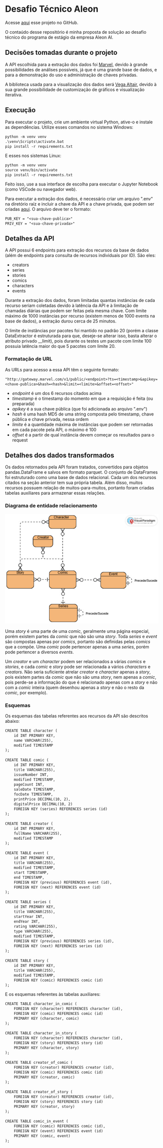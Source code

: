 # Desafio Técnico Aleon

Acesse [aqui](https://github.com/eduardafneumann/desafio-tecnico-aleon) esse projeto no GitHub.

O contaúdo desse repositório é minha proposta de solução ao desafio técnico do programa de estágio da empresa Aleon AI.

## Decisões tomadas durante o projeto

A API escolhida para a extração dos dados foi [Marvel](https://developer.marvel.com), devido à grande possibilidades de análises possíveis, já que é uma grande base de dados, e para a demonstração do uso e administração de chaves privadas.

A biblioteca usada para a visualização dos dados será [Vega Altair](https://altair-viz.github.io), devido à sua grande possíbilidade de customização de gráficos e visualização iterativa.

## Execução

Para executar o projeto, crie um ambiente virtual Python, ative-o e instale as dependências. Utilize esses comandos no sistema Windows:

```
python -m venv venv
.\venv\Scripts\activate.bat
pip install -r requirements.txt
```

E esses nos sistemas Linux:

```
python -m venv venv
source venv/bin/activate
pip install -r requirements.txt
```

Feito isso, use a sua interface de escolha para executar o Jupyter Notebook (como VSCode ou navegador web). 

Para executar a extração dos dados, é necessário criar um arquivo ".env" na diretório raíz e incluir a chave da API e a chave privada, que podem ser criadas [aqui](https://developer.marvel.com/). O arquivo deve ter o formato:

```
PUB_KEY = "<sua-chave-publica>"
PRIV_KEY = "<sua-chave-privada>"
```

## Detalhes da API

A API possui 6 endpoints para extração dos recursos da base de dados (além de endpoints para consulta de recursos individuais por ID). São eles:

* creators
* series
* stories
* comics
* characters
* events

Durante a extração dos dados, foram limitadas quantas instâncias de cada recurso seriam coletadas devido à latência da API e à limitação de chamadas diárias que podem ser feitas pela mesma chave. Com limite máximo de 1000 instâncias por recurso (existem menos de 1000 events na base de dados), a extração durou cerca de 25 minutos. 

O limite de instâncias por pacotes foi mantido no padrão 20 (porém a classe DataExtractor é estruturada para que, deseje-se alterar isso, basta alterar o atributo privado __limit), pois durante os testes um pacote com limite 100 possuia latência maior do que 5 pacotes com limite 20.

### Formatação de URL

As URLs para acesso a essa API têm o seguinte formato:

```
"http://gateway.marvel.com/v1/public/<endpoint>?ts=<timestamp>&apikey=<chave-publica>&hash=<hash>&limit=<limite>&offset=<offset>"
```

* _endpoint_ é um dos 6 recursos citados acima
* _timestamp_ é o timestamp do momento em que a requisição é feita (ou preparada)
* _apikey_ é a sua chave pública (que foi adicionada ao arquivo ".env")
* _hash_ é uma hash MD5 de uma string composta pelo timestamp, chave pública e chave privada, nessa ordem
* _limite_ é a quantidade máxima de instâncias que podem ser retornadas em cada pacote pela API, o máximo é 100
* _offset_ é a partir de qual instância devem começar os resultados para o request

## Detalhes dos dados transformados

Os dados retornados pela API foram tratados, convertidos para objetos pandas.DataFrame e salvos em formato parquet. O conjunto de DataFrames foi estruturado como uma base de dados relacional. Cada um dos recursos citados na seção anterior tem sua própria tabela. Além disso, muitos recursos possuem relação de muitos-para-muitos, portanto foram criadas tabelas auxiliares para armazenar essas relações. 

### Diagrama de entidade relacionamento

![Entity-relationship diagram](./diagrams/erd.jpg)

Uma _story_ é uma parte de uma _comic_, geralmente uma página especial, porém existem partes da _comic_ que não são uma _story_. Toda _series_ e _event_ são compostas apenas por _comics_, portanto são definidas pelas _comics_ que a compõe. Uma _comic_ pode pertencer apenas a uma _series_, porém pode pertencer a diversos _events_.

Um _creator_ e um _character_ podem ser relacionados a várias _comics_ e _stories_, e cada _comic_ e _story_ pode ser relacionada a vários _characters_ e _creators_. Não seria suficiente atrelar _creator_ e _character_ apenas a _story_, pois existem partes da _comic_ que não são uma _story_, nem apenas a _comic_, pois perde-se a informação do que é relacionado apenas com a _story_ e não com a _comic_ inteira (quem desenhou apenas a _story_ e não o resto da _comic_, por exemplo).

### Esquemas

Os esquemas das tabelas referentes aos recursos da API são descritos abaixo:

```
CREATE TABLE character (
    id INT PRIMARY KEY,
    name VARCHAR(255),
    modified TIMESTAMP
);

CREATE TABLE comic (
    id INT PRIMARY KEY,
    title VARCHAR(255),
    issueNumber INT,
    modified TIMESTAMP,
    pageCount INT,
    saleDate TIMESTAMP,
    focDate TIMESTAMP,
    printPrice DECIMAL(10, 2),
    digitalPrice DECIMAL(10, 2)
    FOREIGN KEY (series) REFERENCES series (id)
);

CREATE TABLE creator (
    id INT PRIMARY KEY,
    fullName VARCHAR(255),
    modified TIMESTAMP
);

CREATE TABLE event (
    id INT PRIMARY KEY,
    title VARCHAR(255),
    modified TIMESTAMP,
    start TIMESTAMP,
    end TIMESTAMP,
    FOREIGN KEY (previous) REFERENCES event (id),
    FOREIGN KEY (next) REFERENCES event (id)
);

CREATE TABLE series (
    id INT PRIMARY KEY,
    title VARCHAR(255),
    startYear INT,
    endYear INT,
    rating VARCHAR(255),
    type VARCHAR(255),
    modified TIMESTAMP,
    FOREIGN KEY (previous) REFERENCES series (id),
    FOREIGN KEY (next) REFERENCES series (id)
);

CREATE TABLE story (
    id INT PRIMARY KEY,
    title VARCHAR(255),
    modified TIMESTAMP,
    FOREIGN KEY (comic) REFERENCES comic (id)
);
```

E os esquemas referentes às tabelas auxiliares:

```
CREATE TABLE character_in_comic (
    FOREIGN KEY (character) REFERENCES character (id),
    FOREIGN KEY (comic) REFERENCES comic (id)
    PRIMARY KEY (character, comic)
);

CREATE TABLE character_in_story (
    FOREIGN KEY (character) REFERENCES character (id),
    FOREIGN KEY (story) REFERENCES story (id)
    PRIMARY KEY (character, story)
);

CREATE TABLE creator_of_comic (
    FOREIGN KEY (creator) REFERENCES creator (id),
    FOREIGN KEY (comic) REFERENCES comic (id)
    PRIMARY KEY (creator, comic)
);

CREATE TABLE creator_of_story (
    FOREIGN KEY (creator) REFERENCES creator (id),
    FOREIGN KEY (story) REFERENCES story (id)
    PRIMARY KEY (creator, story)
);

CREATE TABLE comic_in_event (
    FOREIGN KEY (comic) REFERENCES comic (id),
    FOREIGN KEY (event) REFERENCES event (id)
    PRIMARY KEY (comic, event)
);
```